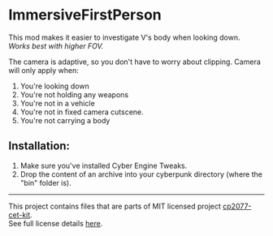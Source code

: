 # ImmersiveFirstPerson

This mod makes it easier to investigate V's body when looking down.  
*Works best with higher FOV.*

The camera is adaptive, so you don't have to worry about clipping. Camera will only apply when:
1. You're looking down
2. You're not holding any weapons
3. You're not in a vehicle
4. You're not in fixed camera cutscene.
5. You're not carrying a body

## Installation:

1. Make sure you've installed Cyber Engine Tweaks.
2. Drop the content of an archive into your cyberpunk directory (where the "bin" folder is).

----

This project contains files that are parts of MIT licensed project [cp2077-cet-kit](https://github.com/psiberx/cp2077-cet-kit).  
See full license details [here](https://github.com/psiberx/cp2077-cet-kit/blob/main/LICENSE).  
